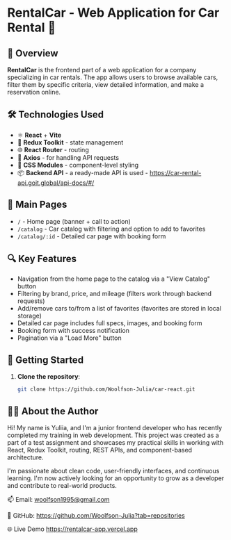 # RentalCar - Web Application for Car Rental 🚗

## 📌 Overview

**RentalCar** is the frontend part of a web application for a company specializing in car rentals. The app allows users to browse available cars, filter them by specific criteria, view detailed information, and make a reservation online.

## 🛠️ Technologies Used

- ⚛️ **React** + **Vite**
- 🔁 **Redux Toolkit** - state management
- 🌐 **React Router** - routing
- 📡 **Axios** - for handling API requests
- 💅 **CSS Modules** - component-level styling
- 📦 **Backend API** - a ready-made API is used - https://car-rental-api.goit.global/api-docs/#/

## 📄 Main Pages

- `/` - Home page (banner + call to action)
- `/catalog` - Car catalog with filtering and option to add to favorites
- `/catalog/:id` - Detailed car page with booking form

## 🔍 Key Features

- Navigation from the home page to the catalog via a "View Catalog" button
- Filtering by brand, price, and mileage (filters work through backend requests)
- Add/remove cars to/from a list of favorites (favorites are stored in local storage)
- Detailed car page includes full specs, images, and booking form
- Booking form with success notification
- Pagination via a "Load More" button

## 🚀 Getting Started

1. **Clone the repository**:
   ```bash
   git clone https://github.com/Woolfson-Julia/car-react.git


## 👩‍💻 About the Author
Hi! My name is Yuliia, and I'm a junior frontend developer who has recently completed my training in web development. This project was created as a part of a test assignment and showcases my practical skills in working with React, Redux Toolkit, routing, REST APIs, and component-based architecture.

I'm passionate about clean code, user-friendly interfaces, and continuous learning. I'm now actively looking for an opportunity to grow as a developer and contribute to real-world products.

📫 Email: woolfson1995@gmail.com

🐙 GitHub: https://github.com/Woolfson-Julia?tab=repositories

🌐 Live Demo
https://rentalcar-app.vercel.app